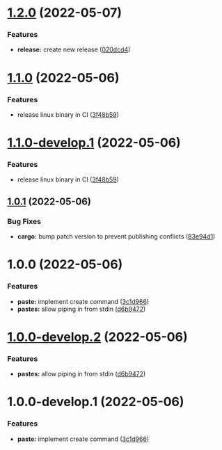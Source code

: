 # [1.2.0](https://github.com/sphericalkat/katbin-cli/compare/v1.1.0...v1.2.0) (2022-05-07)


### Features

* **release:** create new release ([020dcd4](https://github.com/sphericalkat/katbin-cli/commit/020dcd467bbfb730b1ef92ccaa2f9b673e9fb6c5))

# [1.1.0](https://github.com/sphericalkat/katbin-cli/compare/v1.0.1...v1.1.0) (2022-05-06)


### Features

* release linux binary in CI ([3f48b59](https://github.com/sphericalkat/katbin-cli/commit/3f48b5908ba839d2eaad6d124e316a5d9be991c9))

# [1.1.0-develop.1](https://github.com/sphericalkat/katbin-cli/compare/v1.0.1...v1.1.0-develop.1) (2022-05-06)


### Features

* release linux binary in CI ([3f48b59](https://github.com/sphericalkat/katbin-cli/commit/3f48b5908ba839d2eaad6d124e316a5d9be991c9))

## [1.0.1](https://github.com/sphericalkat/katbin-cli/compare/v1.0.0...v1.0.1) (2022-05-06)


### Bug Fixes

* **cargo:** bump patch version to prevent publishing conflicts ([83e94d1](https://github.com/sphericalkat/katbin-cli/commit/83e94d151816c53ca45040d8fb3eede34c78d054))

# 1.0.0 (2022-05-06)


### Features

* **paste:** implement create command ([3c1d966](https://github.com/sphericalkat/katbin-cli/commit/3c1d96662895d7771647166cc752cbb7585dd4df))
* **pastes:** allow piping in from stdin ([d6b9472](https://github.com/sphericalkat/katbin-cli/commit/d6b9472fccdf0fc065a2dc998c2384c2296a33fa))

# [1.0.0-develop.2](https://github.com/sphericalkat/katbin-cli/compare/v1.0.0-develop.1...v1.0.0-develop.2) (2022-05-06)


### Features

* **pastes:** allow piping in from stdin ([d6b9472](https://github.com/sphericalkat/katbin-cli/commit/d6b9472fccdf0fc065a2dc998c2384c2296a33fa))

# 1.0.0-develop.1 (2022-05-06)


### Features

* **paste:** implement create command ([3c1d966](https://github.com/sphericalkat/katbin-cli/commit/3c1d96662895d7771647166cc752cbb7585dd4df))

